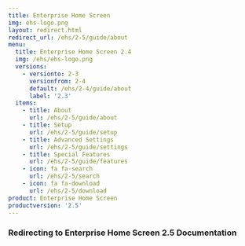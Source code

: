 ```yaml
---
title: Enterprise Home Screen
img: ehs-logo.png
layout: redirect.html
redirect_url: /ehs/2-5/guide/about
menu:
  title: Enterprise Home Screen 2.4
  img: /ehs/ehs-logo.png
  versions:
    - versionto: 2-3
      versionfrom: 2-4
      default: /ehs/2-4/guide/about
      label: '2.3'
  items:
    - title: About
      url: /ehs/2-5/guide/about
    - title: Setup
      url: /ehs/2-5/guide/setup
    - title: Advanced Settings
      url: /ehs/2-5/guide/settings
    - title: Special Features
      url: /ehs/2-5/guide/features
    - icon: fa fa-search
      url: /ehs/2-5/search
    - icon: fa fa-download
      url: /ehs/2-5/download
product: Enterprise Home Screen
productversion: '2.5'
---
```


### Redirecting to Enterprise Home Screen 2.5 Documentation










